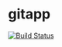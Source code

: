 # gitapp

[![Build Status](https://dev.azure.com/rkulkarni098/test/_apis/build/status/sraghavk.gitapp?branchName=master)](https://dev.azure.com/rkulkarni098/test/_build/latest?definitionId=4&branchName=master)
